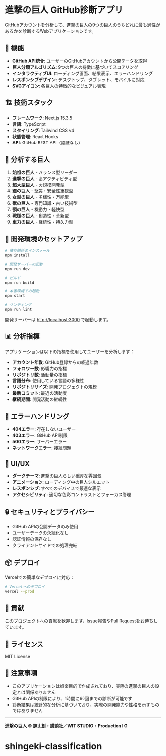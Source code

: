 # 進撃の巨人 GitHub診断アプリ

GitHubアカウントを分析して、進撃の巨人の9つの巨人のうちどれに最も適性があるかを診断するWebアプリケーションです。

## 🚀 機能

- **GitHub API統合**: ユーザーのGitHubアカウントから公開データを取得
- **巨人分類アルゴリズム**: 9つの巨人の特徴に基づいてスコアリング
- **インタラクティブUI**: ローディング画面、結果表示、エラーハンドリング
- **レスポンシブデザイン**: デスクトップ、タブレット、モバイルに対応
- **SVGアイコン**: 各巨人の特徴的なビジュアル表現

## 🏗️ 技術スタック

- **フレームワーク**: Next.js 15.3.5
- **言語**: TypeScript
- **スタイリング**: Tailwind CSS v4
- **状態管理**: React Hooks
- **API**: GitHub REST API（認証なし）

## 🎯 分析する巨人

1. **始祖の巨人** - バランス型リーダー
2. **進撃の巨人** - 高アクティビティ型
3. **超大型巨人** - 大規模開発型
4. **鎧の巨人** - 堅実・安全性重視型
5. **女型の巨人** - 多様性・万能型
6. **獣の巨人** - 専門知識・古い技術型
7. **顎の巨人** - 機動力・軽快型
8. **戦槌の巨人** - 創造性・革新型
9. **車力の巨人** - 継続性・持久力型

## 🚀 開発環境のセットアップ

```bash
# 依存関係のインストール
npm install

# 開発サーバーの起動
npm run dev

# ビルド
npm run build

# 本番環境での起動
npm start

# リンティング
npm run lint
```

開発サーバーは [http://localhost:3000](http://localhost:3000) で起動します。

## 📊 分析指標

アプリケーションは以下の指標を使用してユーザーを分析します：

- **アカウント年数**: GitHub登録からの経過年数
- **フォロワー数**: 影響力の指標
- **リポジトリ数**: 活動量の指標
- **言語分布**: 使用している言語の多様性
- **リポジトリサイズ**: 開発プロジェクトの規模
- **最新コミット**: 最近の活動度
- **継続期間**: 開発活動の継続性

## 🔧 エラーハンドリング

- **404エラー**: 存在しないユーザー
- **403エラー**: GitHub API制限
- **500エラー**: サーバーエラー
- **ネットワークエラー**: 接続問題

## 📱 UI/UX

- **ダークテーマ**: 進撃の巨人らしい重厚な雰囲気
- **アニメーション**: ローディング中の巨人シルエット
- **レスポンシブ**: すべてのデバイスで最適な表示
- **アクセシビリティ**: 適切な色彩コントラストとフォーカス管理

## 🔒 セキュリティとプライバシー

- GitHub APIの公開データのみ使用
- ユーザーデータの永続化なし
- 認証情報の保存なし
- クライアントサイドでの処理完結

## 📦 デプロイ

Vercelでの簡単なデプロイに対応：

```bash
# Vercelへのデプロイ
vercel --prod
```

## 🤝 貢献

このプロジェクトへの貢献を歓迎します。Issue報告やPull Requestをお待ちしています。

## 📄 ライセンス

MIT License

## 📝 注意事項

- このアプリケーションは娯楽目的で作成されており、実際の進撃の巨人の設定とは関係ありません
- GitHub APIの制限により、1時間に60回までの診断が可能です
- 診断結果は統計的な分析に基づいており、実際の開発能力や性格を示すものではありません

---

**進撃の巨人 © 諫山創・講談社／WIT STUDIO・Production I.G**
# shingeki-classification
